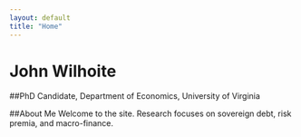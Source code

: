 ```yaml
---
layout: default
title: "Home"
---
```


# John Wilhoite
##PhD Candidate, Department of Economics, University of Virginia

##About Me
Welcome to the site. Research focuses on sovereign debt, risk premia, and macro-finance.
